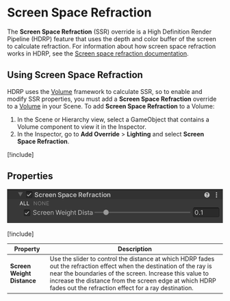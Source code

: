 # Screen Space Refraction

The **Screen Space Refraction** (SSR) override is a High Definition Render Pipeline (HDRP) feature that uses the depth and color buffer of the screen to calculate  refraction. For information about how screen space refraction works in HDRP, see the [Screen space refraction documentation](Refraction-in-HDRP.md#ScreenSpaceRefraction).

## Using Screen Space Refraction

HDRP uses the [Volume](Volumes.md) framework to calculate SSR, so to enable and modify SSR properties, you must add a **Screen Space Refraction** override to a [Volume](Volumes.md) in your Scene. To add **Screen Space Refraction** to a Volume:

1. In the Scene or Hierarchy view, select a GameObject that contains a Volume component to view it in the Inspector.
2. In the Inspector, go to **Add Override** > **Lighting** and select **Screen Space Refraction**.

[!include[](snippets/volume-override-api.md)]

## Properties

![](Images/Override-ScreenSpaceRefraction1.png)

[!include[](snippets/Volume-Override-Enable-Properties.md)]

| **Property**                  | **Description**                                              |
| ----------------------------- | ------------------------------------------------------------ |
| **Screen Weight Distance** | Use the slider to control the distance at which HDRP fades out the refraction effect when the destination of the ray is near the boundaries of the screen. Increase this value to increase the distance from the screen edge at which HDRP fades out the refraction effect for a ray destination. |
